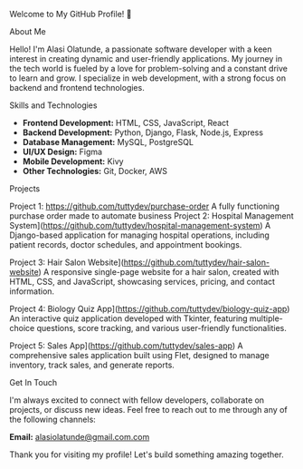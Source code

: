 Welcome to My GitHub Profile! 👋

About Me

Hello! I'm Alasi Olatunde, a passionate software developer with a keen interest in creating dynamic and user-friendly applications. My journey in the tech world is fueled by a love for problem-solving and a constant drive to learn and grow. I specialize in web development, with a strong focus on backend and frontend technologies.

Skills and Technologies

- **Frontend Development:** HTML, CSS, JavaScript, React
- **Backend Development:** Python, Django, Flask, Node.js, Express
- **Database Management:** MySQL, PostgreSQL
- **UI/UX Design:** Figma
- **Mobile Development:** Kivy
- **Other Technologies:** Git, Docker, AWS

Projects

Project 1: https://github.com/tuttydev/purchase-order
A fully functioning purchase order made to automate business
Project 2: Hospital Management System](https://github.com/tuttydev/hospital-management-system)
A Django-based application for managing hospital operations, including patient records, doctor schedules, and appointment bookings.

Project 3: Hair Salon Website](https://github.com/tuttydev/hair-salon-website)
A responsive single-page website for a hair salon, created with HTML, CSS, and JavaScript, showcasing services, pricing, and contact information.

Project 4: Biology Quiz App](https://github.com/tuttydev/biology-quiz-app)
An interactive quiz application developed with Tkinter, featuring multiple-choice questions, score tracking, and various user-friendly functionalities.

Project 5: Sales App](https://github.com/tuttydev/sales-app)
A comprehensive sales application built using Flet, designed to manage inventory, track sales, and generate reports.

Get In Touch

I'm always excited to connect with fellow developers, collaborate on projects, or discuss new ideas. Feel free to reach out to me through any of the following channels:


 **Email:** alasiolatunde@gmail.com.com


Thank you for visiting my profile! Let's build something amazing together.

